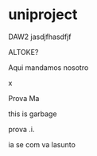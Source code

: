 # uniproject
DAW2 jasdjfhasdfjf

ALTOKE?

Aqui mandamos nosotro

x

Prova Ma





this is garbage

prova .i.

ia se com va lasunto
